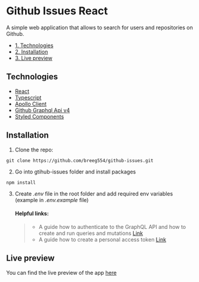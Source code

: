 # Github Issues React

A simple web application that allows to search for users and repositories on Github.

- [1. Technologies](#1-Technologies)
- [2. Installation](#2-Installation)
- [3. Live preview](#3-Live-preview)

## Technologies

- [React](https://pl.reactjs.org/)
- [Typescript](https://www.typescriptlang.org/)
- [Apollo Client](https://www.apollographql.com/docs/react/)
- [Github Graphql Api v4](https://docs.github.com/en/graphql/overview/explorer)
- [Styled Components](https://styled-components.com/)

## Installation

1. Clone the repo:

```
git clone https://github.com/breeg554/github-issues.git
```

2. Go into gtihub-issues folder and install packages

```
npm install
```

3. Create _.env_ file in the root folder and add required env variables (example in _.env.example_ file)

   #### Helpful links:

   > - A guide how to authenticate to the GraphQL API and how to create and run queries and mutations [Link](https://docs.github.com/en/graphql/guides/forming-calls-with-graphql?fbclid=IwAR1msTZrzKMgyOoCFKE1oJ8qIZOtcDdS5XUXgEb3pZN1d1HO1lhE8i_CYAI)
   > - A guide how to create a personal access token [Link](https://docs.github.com/en/authentication/keeping-your-account-and-data-secure/creating-a-personal-access-token?fbclid=IwAR1lGzXDeIZuWz_TxqX5Sh0N9kkLa6nOpiLpNU98-hHXUIm7-lvT3Ri46lc)

## Live preview

You can find the live preview of the app [here](https://upbeat-tereshkova-f81671.netlify.app/)
